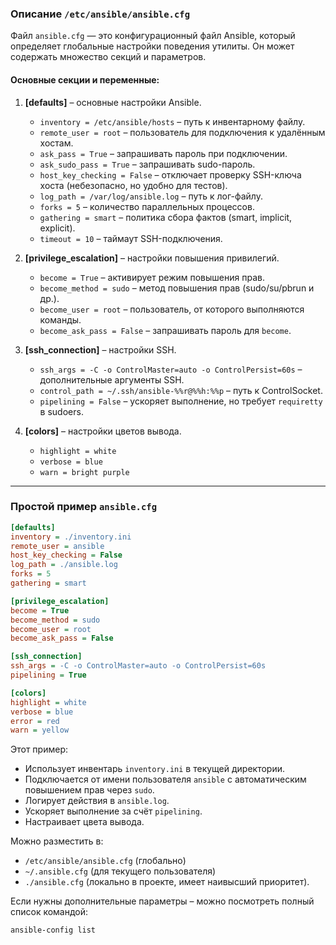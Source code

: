 ### Описание `/etc/ansible/ansible.cfg`  

Файл `ansible.cfg` — это конфигурационный файл Ansible, который определяет глобальные настройки поведения утилиты. Он может содержать множество секций и параметров.  

#### Основные секции и переменные:  

1. **[defaults]** – основные настройки Ansible.  
   - `inventory = /etc/ansible/hosts` – путь к инвентарному файлу.  
   - `remote_user = root` – пользователь для подключения к удалённым хостам.  
   - `ask_pass = True` – запрашивать пароль при подключении.  
   - `ask_sudo_pass = True` – запрашивать sudo-пароль.  
   - `host_key_checking = False` – отключает проверку SSH-ключа хоста (небезопасно, но удобно для тестов).  
   - `log_path = /var/log/ansible.log` – путь к лог-файлу.  
   - `forks = 5` – количество параллельных процессов.  
   - `gathering = smart` – политика сбора фактов (smart, implicit, explicit).  
   - `timeout = 10` – таймаут SSH-подключения.  

2. **[privilege_escalation]** – настройки повышения привилегий.  
   - `become = True` – активирует режим повышения прав.  
   - `become_method = sudo` – метод повышения прав (sudo/su/pbrun и др.).  
   - `become_user = root` – пользователь, от которого выполняются команды.  
   - `become_ask_pass = False` – запрашивать пароль для `become`.  

3. **[ssh_connection]** – настройки SSH.  
   - `ssh_args = -C -o ControlMaster=auto -o ControlPersist=60s` – дополнительные аргументы SSH.  
   - `control_path = ~/.ssh/ansible-%%r@%%h:%%p` – путь к ControlSocket.  
   - `pipelining = False` – ускоряет выполнение, но требует `requiretty` в sudoers.  

4. **[colors]** – настройки цветов вывода.  
   - `highlight = white`  
   - `verbose = blue`  
   - `warn = bright purple`  

---

### Простой пример `ansible.cfg`  

```ini
[defaults]
inventory = ./inventory.ini
remote_user = ansible
host_key_checking = False
log_path = ./ansible.log
forks = 5
gathering = smart

[privilege_escalation]
become = True
become_method = sudo
become_user = root
become_ask_pass = False

[ssh_connection]
ssh_args = -C -o ControlMaster=auto -o ControlPersist=60s
pipelining = True

[colors]
highlight = white
verbose = blue
error = red
warn = yellow
```

Этот пример:  
- Использует инвентарь `inventory.ini` в текущей директории.  
- Подключается от имени пользователя `ansible` с автоматическим повышением прав через `sudo`.  
- Логирует действия в `ansible.log`.  
- Ускоряет выполнение за счёт `pipelining`.  
- Настраивает цвета вывода.  

Можно разместить в:  
- `/etc/ansible/ansible.cfg` (глобально)  
- `~/.ansible.cfg` (для текущего пользователя)  
- `./ansible.cfg` (локально в проекте, имеет наивысший приоритет).  

Если нужны дополнительные параметры – можно посмотреть полный список командой:  
```sh
ansible-config list
```
